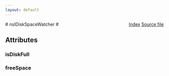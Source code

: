 ```yaml
---
layout: default
---
```

<div class='links' style='float:right'><a href="../index.html">Index</a>
<a href="http://dxr.mozilla.org/mozilla-central/source/toolkit/components/diskspacewatcher/nsIDiskSpaceWatcher.idl">Source file</a>
</div>
# nsIDiskSpaceWatcher #

## Attributes ##

### isDiskFull ###

### freeSpace ###
